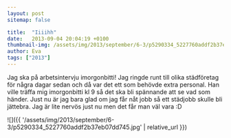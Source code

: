 ```yaml
---
layout: post
sitemap: false

title:  "Iiiihh"
date:   2013-09-04 20:04:19 +0100
thumbnail-img: /assets/img/2013/september/6-3/p5290334_5227760addf2b37eb07dd745.jpg
author: Eva
tags: ["2013"]
---
```


Jag ska på arbetsintervju imorgonbitti! Jag ringde runt till olika städföretag för några dagar sedan och då var det ett som behövde extra personal. Han ville träffa mig imorgonbitti kl 9 så det ska bli spännande att se vad som händer. Just nu är jag bara glad om jag får nåt jobb så ett städjobb skulle bli jättebra. Jag är lite nervös just nu men det får man väl vara :D

![]({{ '/assets/img/2013/september/6-3/p5290334_5227760addf2b37eb07dd745.jpg'  | relative_url }})

